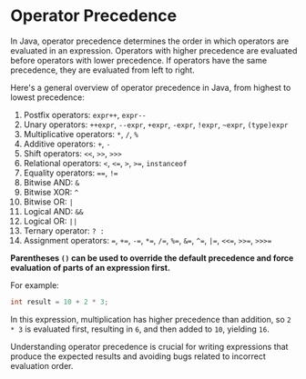 # Operator Precedence

In Java, operator precedence determines the order in which operators are evaluated in an expression. Operators with higher precedence are evaluated before operators with lower precedence. If operators have the same precedence, they are evaluated from left to right.

Here's a general overview of operator precedence in Java, from highest to lowest precedence:

1. Postfix operators: `expr++`, `expr--`
2. Unary operators: `++expr`, `--expr`, `+expr`, `-expr`, `!expr`, `~expr`, `(type)expr`
3. Multiplicative operators: `*`, `/`, `%`
4. Additive operators: `+`, `-`
5. Shift operators: `<<`, `>>`, `>>>`
6. Relational operators: `<`, `<=`, `>`, `>=`, `instanceof`
7. Equality operators: `==`, `!=`
8. Bitwise AND: `&`
9. Bitwise XOR: `^`
10. Bitwise OR: `|`
11. Logical AND: `&&`
12. Logical OR: `||`
13. Ternary operator: `? :`
14. Assignment operators: `=`, `+=`, `-=`, `*=`, `/=`, `%=`, `&=`, `^=`, `|=`, `<<=`, `>>=`, `>>>=`

**Parentheses `()` can be used to override the default precedence and force evaluation of parts of an expression first.**



For example:

```java
int result = 10 + 2 * 3;
```

In this expression, multiplication has higher precedence than addition, so `2 * 3` is evaluated first, resulting in `6`, and then added to `10`, yielding `16`.

Understanding operator precedence is crucial for writing expressions that produce the expected results and avoiding bugs related to incorrect evaluation order.
